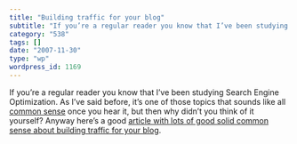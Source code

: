 ```yaml
---
title: "Building traffic for your blog"
subtitle: "If you’re a regular reader you know that I’ve been studying Search Engine Optimization. As I’ve said..."
category: "538"
tags: []
date: "2007-11-30"
type: "wp"
wordpress_id: 1169
---
```

If you’re a regular reader you know that I’ve been studying Search Engine Optimization. As I’ve said before, it’s one of those topics that sounds like all [common sense](/2007/08/01/why-i-now-have-an-email-signature/) once you hear it, but then why didn’t you think of it yourself?
Anyway here’s a good [article with lots of good solid common sense about building traffic for your blog](http://www.seobook.com/bloggers).